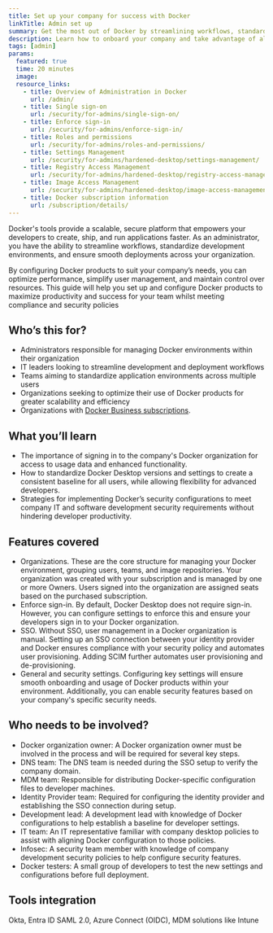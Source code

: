```yaml
---
title: Set up your company for success with Docker
linkTitle: Admin set up 
summary: Get the most out of Docker by streamlining workflows, standardizing development environments, and ensuring smooth deployments across your company.
description: Learn how to onboard your company and take advantage of all of the Docker products and features.
tags: [admin]
params:
  featured: true
  time: 20 minutes
  image: 
  resource_links:
    - title: Overview of Administration in Docker
      url: /admin/
    - title: Single sign-on
      url: /security/for-admins/single-sign-on/
    - title: Enforce sign-in
      url: /security/for-admins/enforce-sign-in/
    - title: Roles and permissions
      url: /security/for-admins/roles-and-permissions/
    - title: Settings Management
      url: /security/for-admins/hardened-desktop/settings-management/
    - title: Registry Access Management
      url: /security/for-admins/hardened-desktop/registry-access-management/
    - title: Image Access Management
      url: /security/for-admins/hardened-desktop/image-access-management/
    - title: Docker subscription information
      url: /subscription/details/
---
```


Docker's tools provide a scalable, secure platform that empowers your developers to create, ship, and run applications faster. As an administrator, you have the ability to streamline workflows, standardize development environments, and ensure smooth deployments across your organization.

By configuring Docker products to suit your company’s needs, you can optimize performance, simplify user management, and maintain control over resources. This guide will help you set up and configure Docker products to maximize productivity and success for your team whilst meeting compliance and security policies

## Who’s this for?

- Administrators responsible for managing Docker environments within their organization
- IT leaders looking to streamline development and deployment workflows
- Teams aiming to standardize application environments across multiple users
- Organizations seeking to optimize their use of Docker products for greater scalability and efficiency
- Organizations with [Docker Business subscriptions](https://www.docker.com/pricing/).

## What you’ll learn

- The importance of signing in to the company's Docker organization for access to usage data and enhanced functionality.
- How to standardize Docker Desktop versions and settings to create a consistent baseline for all users, while allowing flexibility for advanced developers.
- Strategies for implementing Docker’s security configurations to meet company IT and software development security requirements without hindering developer productivity.

## Features covered

- Organizations. These are the core structure for managing your Docker environment, grouping users, teams, and image repositories. Your organization was created with your subscription and is managed by one or more Owners. Users signed into the organization are assigned seats based on the purchased subscription.
- Enforce sign-in. By default, Docker Desktop does not require sign-in. However, you can configure settings to enforce this and ensure your developers sign in to your Docker organization.
- SSO. Without SSO, user management in a Docker organization is manual. Setting up an SSO connection between your identity provider and Docker ensures compliance with your security policy and automates user provisioning. Adding SCIM further automates user provisioning and de-provisioning.
- General and security settings. Configuring key settings will ensure smooth onboarding and usage of Docker products within your environment. Additionally, you can enable security features based on your company's specific security needs.

## Who needs to be involved?

- Docker organization owner: A Docker organization owner must be involved in the process and will be required for several key steps.
- DNS team: The DNS team is needed during the SSO setup to verify the company domain.
- MDM team: Responsible for distributing Docker-specific configuration files to developer machines.
- Identity Provider team: Required for configuring the identity provider and establishing the SSO connection during setup.
- Development lead: A development lead with knowledge of Docker configurations to help establish a baseline for developer settings.
- IT team: An IT representative familiar with company desktop policies to assist with aligning Docker configuration to those policies.
- Infosec: A security team member with knowledge of company development security policies to help configure security features.
- Docker testers: A small group of developers to test the new settings and configurations before full deployment.

## Tools integration

Okta, Entra ID SAML 2.0, Azure Connect (OIDC), MDM solutions like Intune
